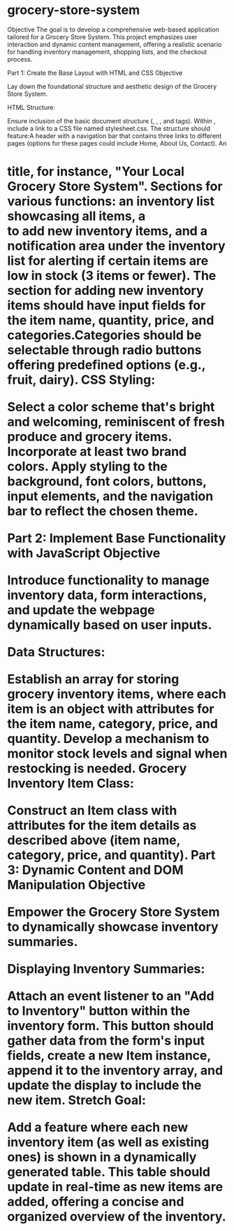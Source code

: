 # grocery-store-system

Objective
The goal is to develop a comprehensive web-based application tailored for a Grocery Store System. This project emphasizes user interaction and dynamic content management, offering a realistic scenario for handling inventory management, shopping lists, and the checkout process.

Part 1: Create the Base Layout with HTML and CSS
Objective

Lay down the foundational structure and aesthetic design of the Grocery Store System.

HTML Structure:

Ensure inclusion of the basic document structure (<!DOCTYPE html>, <html>, <head>, and <body> tags).
Within <head>, include a link to a CSS file named stylesheet.css.
The structure should feature:A header with a navigation bar that contains three links to different pages (options for these pages could include Home, About Us, Contact).
An <h1> title, for instance, "Your Local Grocery Store System".
Sections for various functions: an inventory list showcasing all items, a <form> to add new inventory items, and a notification area under the inventory list for alerting if certain items are low in stock (3 items or fewer).
The section for adding new inventory items should have input fields for the item name, quantity, price, and categories.Categories should be selectable through radio buttons offering predefined options (e.g., fruit, dairy).
CSS Styling:

Select a color scheme that's bright and welcoming, reminiscent of fresh produce and grocery items. Incorporate at least two brand colors.
Apply styling to the background, font colors, buttons, input elements, and the navigation bar to reflect the chosen theme.

Part 2: Implement Base Functionality with JavaScript
Objective

Introduce functionality to manage inventory data, form interactions, and update the webpage dynamically based on user inputs.

Data Structures:

Establish an array for storing grocery inventory items, where each item is an object with attributes for the item name, category, price, and quantity.
Develop a mechanism to monitor stock levels and signal when restocking is needed.
Grocery Inventory Item Class:

Construct an Item class with attributes for the item details as described above (item name, category, price, and quantity).
Part 3: Dynamic Content and DOM Manipulation
Objective

Empower the Grocery Store System to dynamically showcase inventory summaries.

Displaying Inventory Summaries:

Attach an event listener to an "Add to Inventory" button within the inventory form. This button should gather data from the form's input fields, create a new Item instance, append it to the inventory array, and update the display to include the new item.
Stretch Goal:

Add a feature where each new inventory item (as well as existing ones) is shown in a dynamically generated table. This table should update in real-time as new items are added, offering a concise and organized overview of the inventory.
